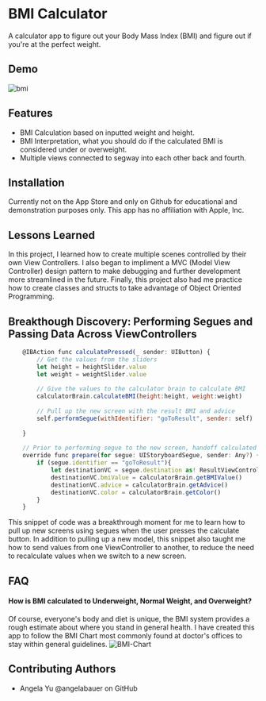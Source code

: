 
# BMI Calculator

A calculator app to figure out your Body Mass Index (BMI) and figure out if you're at the perfect weight.
## Demo

![bmi](https://user-images.githubusercontent.com/60119119/186052857-1373666c-f597-4b70-8386-5d69fc711a64.gif)

## Features

- BMI Calculation based on inputted weight and height.
- BMI Interpretation, what you should do if the calculated BMI is considered under or overweight.
- Multiple views connected to segway into each other back and fourth.


## Installation

Currently not on the App Store and only on Github for educational and demonstration purposes only. This app has no affiliation with Apple, Inc.
## Lessons Learned

In this project, I learned how to create multiple scenes controlled by their own View Controllers. I also began to impliment a MVC (Model View Controller) design pattern to make debugging and further development more streamlined in the future. Finally, this project also had me practice how to create classes and structs to take advantage of Object Oriented Programming.
## Breakthough Discovery: Performing Segues and Passing Data Across ViewControllers

```javascript
    @IBAction func calculatePressed(_ sender: UIButton) {
        // Get the values from the sliders
        let height = heightSlider.value
        let weight = weightSlider.value
        
        // Give the values to the calculator brain to calculate BMI
        calculatorBrain.calculateBMI(height:height, weight:weight)
        
        // Pull up the new screen with the result BMI and advice
        self.performSegue(withIdentifier: "goToResult", sender: self)
        
    }
    
    // Prior to performing segue to the new screen, handoff calculated values and properties to the new view controller
    override func prepare(for segue: UIStoryboardSegue, sender: Any?) {
        if (segue.identifier == "goToResult"){
            let destinationVC = segue.destination as! ResultViewController
            destinationVC.bmiValue = calculatorBrain.getBMIValue()
            destinationVC.advice = calculatorBrain.getAdvice()
            destinationVC.color = calculatorBrain.getColor()
        }
    }
```

This snippet of code was a breakthrough moment for me to learn how to pull up new screens using segues when the user presses the calculate button. In addition to pulling up a new model, this snippet also taught me how to send values from one ViewController to another, to reduce the need to recalculate values when we switch to a new screen.
## FAQ

#### How is BMI calculated to Underweight, Normal Weight, and Overweight?
Of course, everyone's body and diet is unique, the BMI system provides a rough estimate about where you stand in general health. I have created this app to follow the BMI Chart  most commonly found at doctor's offices to stay within general guidelines.
![BMI-Chart](https://user-images.githubusercontent.com/60119119/186052846-da63a21e-9ab5-4384-b9c7-eea1d558a28e.png)

## Contributing Authors
- Angela Yu @angelabauer on GitHub

